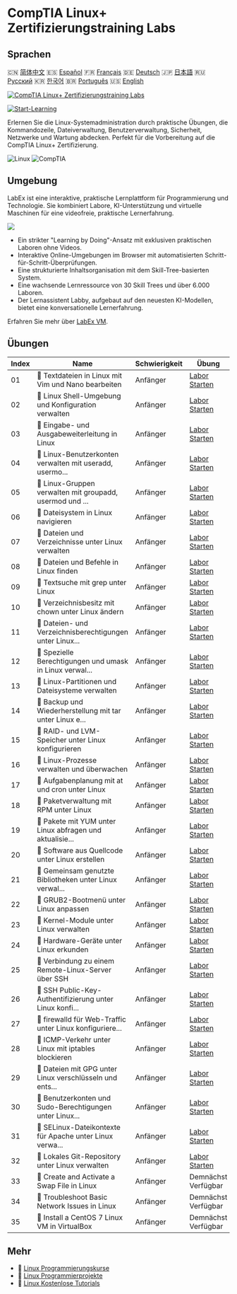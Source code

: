 # CompTIA Linux+ Zertifizierungstraining Labs

## Sprachen

🇨🇳 [简体中文](README_zh.md) 🇪🇸 [Español](README_es.md) 🇫🇷 [Français](README_fr.md) 🇩🇪 [Deutsch](README_de.md) 🇯🇵 [日本語](README_ja.md) 🇷🇺 [Русский](README_ru.md) 🇰🇷 [한국어](README_ko.md) 🇧🇷 [Português](README_pt.md) 🇺🇸 [English](README.md) 

[![CompTIA Linux+ Zertifizierungstraining Labs](https://cover-creator.labex.io/comptia-linux-plus-training-labs.png?lang=de)](https://labex.io/de/courses/comptia-linux-plus-training-labs)

[![Start-Learning](https://img.shields.io/badge/Start-Learning-whitesmoke?style=for-the-badge)](https://labex.io/de/courses/comptia-linux-plus-training-labs)

Erlernen Sie die Linux-Systemadministration durch praktische Übungen, die Kommandozeile, Dateiverwaltung, Benutzerverwaltung, Sicherheit, Netzwerke und Wartung abdecken. Perfekt für die Vorbereitung auf die CompTIA Linux+ Zertifizierung.

![Linux](https://img.shields.io/badge/Linux-whitesmoke?style=for-the-badge&logo=linux)
![CompTIA](https://img.shields.io/badge/CompTIA-whitesmoke?style=for-the-badge&logo=comptia)


## Umgebung

LabEx ist eine interaktive, praktische Lernplattform für Programmierung und Technologie. Sie kombiniert Labore, KI-Unterstützung und virtuelle Maschinen für eine videofreie, praktische Lernerfahrung.

![](https://tutorial-screenshot.getvm.io/images/vm-1725247253.png)

- Ein strikter "Learning by Doing"-Ansatz mit exklusiven praktischen Laboren ohne Videos.
- Interaktive Online-Umgebungen im Browser mit automatisierten Schritt-für-Schritt-Überprüfungen.
- Eine strukturierte Inhaltsorganisation mit dem Skill-Tree-basierten System.
- Eine wachsende Lernressource von 30 Skill Trees und über 6.000 Laboren.
- Der Lernassistent Labby, aufgebaut auf den neuesten KI-Modellen, bietet eine konversationelle Lernerfahrung.

Erfahren Sie mehr über [LabEx VM](https://support.labex.io/using-labex/virtual-machine).

## Übungen

|   Index | Name                                                     | Schwierigkeit   | Übung                                                                                                                                              |
|---------|----------------------------------------------------------|-----------------|----------------------------------------------------------------------------------------------------------------------------------------------------|
|      01 | 📖 Textdateien in Linux mit Vim und Nano bearbeiten      | Anfänger        | <a target='_blank' href='https://labex.io/de/tutorials/linux-edit-text-files-in-linux-with-vim-and-nano-591076'>Labor Starten</a>                  |
|      02 | 📖 Linux Shell-Umgebung und Konfiguration verwalten      | Anfänger        | <a target='_blank' href='https://labex.io/de/tutorials/linux-manage-shell-environment-and-configuration-in-linux-590838'>Labor Starten</a>         |
|      03 | 📖 Eingabe- und Ausgabeweiterleitung in Linux            | Anfänger        | <a target='_blank' href='https://labex.io/de/tutorials/linux-redirecting-input-and-output-in-linux-590840'>Labor Starten</a>                       |
|      04 | 📖 Linux-Benutzerkonten verwalten mit useradd, usermo... | Anfänger        | <a target='_blank' href='https://labex.io/de/tutorials/linux-manage-linux-user-accounts-with-useradd-usermod-and-userdel-590837'>Labor Starten</a> |
|      05 | 📖 Linux-Gruppen verwalten mit groupadd, usermod und ... | Anfänger        | <a target='_blank' href='https://labex.io/de/tutorials/linux-manage-linux-groups-with-groupadd-usermod-and-groupdel-590836'>Labor Starten</a>      |
|      06 | 📖 Dateisystem in Linux navigieren                       | Anfänger        | <a target='_blank' href='https://labex.io/de/tutorials/linux-navigate-the-filesystem-in-linux-590971'>Labor Starten</a>                            |
|      07 | 📖 Dateien und Verzeichnisse unter Linux verwalten       | Anfänger        | <a target='_blank' href='https://labex.io/de/tutorials/linux-manage-files-and-directories-in-linux-590835'>Labor Starten</a>                       |
|      08 | 📖 Dateien und Befehle in Linux finden                   | Anfänger        | <a target='_blank' href='https://labex.io/de/tutorials/linux-find-files-and-commands-in-linux-590834'>Labor Starten</a>                            |
|      09 | 📖 Textsuche mit grep unter Linux                        | Anfänger        | <a target='_blank' href='https://labex.io/de/tutorials/linux-search-text-with-grep-in-linux-590841'>Labor Starten</a>                              |
|      10 | 📖 Verzeichnisbesitz mit chown unter Linux ändern        | Anfänger        | <a target='_blank' href='https://labex.io/de/tutorials/linux-modify-directory-ownership-with-chown-in-linux-590847'>Labor Starten</a>              |
|      11 | 📖 Dateien- und Verzeichnisberechtigungen unter Linux... | Anfänger        | <a target='_blank' href='https://labex.io/de/tutorials/linux-manage-file-and-directory-permissions-in-linux-590844'>Labor Starten</a>              |
|      12 | 📖 Spezielle Berechtigungen und umask in Linux verwal... | Anfänger        | <a target='_blank' href='https://labex.io/de/tutorials/linux-manage-special-permissions-and-umask-in-linux-590846'>Labor Starten</a>               |
|      13 | 📖 Linux-Partitionen und Dateisysteme verwalten          | Anfänger        | <a target='_blank' href='https://labex.io/de/tutorials/linux-manage-linux-partitions-and-filesystems-590845'>Labor Starten</a>                     |
|      14 | 📖 Backup und Wiederherstellung mit tar unter Linux e... | Anfänger        | <a target='_blank' href='https://labex.io/de/tutorials/linux-create-and-restore-a-backup-with-tar-in-linux-590843'>Labor Starten</a>               |
|      15 | 📖 RAID- und LVM-Speicher unter Linux konfigurieren      | Anfänger        | <a target='_blank' href='https://labex.io/de/tutorials/linux-configure-raid-and-lvm-storage-in-linux-590842'>Labor Starten</a>                     |
|      16 | 📖 Linux-Prozesse verwalten und überwachen               | Anfänger        | <a target='_blank' href='https://labex.io/de/tutorials/linux-manage-and-monitor-linux-processes-590864'>Labor Starten</a>                          |
|      17 | 📖 Aufgabenplanung mit at und cron unter Linux           | Anfänger        | <a target='_blank' href='https://labex.io/de/tutorials/linux-schedule-tasks-with-at-and-cron-in-linux-590870'>Labor Starten</a>                    |
|      18 | 📖 Paketverwaltung mit RPM unter Linux                   | Anfänger        | <a target='_blank' href='https://labex.io/de/tutorials/rhel-managing-packages-with-rpm-in-linux-590868'>Labor Starten</a>                          |
|      19 | 📖 Pakete mit YUM unter Linux abfragen und aktualisie... | Anfänger        | <a target='_blank' href='https://labex.io/de/tutorials/rhel-query-and-update-packages-with-yum-in-linux-590869'>Labor Starten</a>                  |
|      20 | 📖 Software aus Quellcode unter Linux erstellen          | Anfänger        | <a target='_blank' href='https://labex.io/de/tutorials/linux-build-software-from-source-code-in-linux-590853'>Labor Starten</a>                    |
|      21 | 📖 Gemeinsam genutzte Bibliotheken unter Linux verwal... | Anfänger        | <a target='_blank' href='https://labex.io/de/tutorials/linux-manage-shared-libraries-in-linux-590867'>Labor Starten</a>                            |
|      22 | 📖 GRUB2-Bootmenü unter Linux anpassen                   | Anfänger        | <a target='_blank' href='https://labex.io/de/tutorials/linux-customize-the-grub2-boot-menu-in-linux-590859'>Labor Starten</a>                      |
|      23 | 📖 Kernel-Module unter Linux verwalten                   | Anfänger        | <a target='_blank' href='https://labex.io/de/tutorials/linux-manage-kernel-modules-in-linux-590865'>Labor Starten</a>                              |
|      24 | 📖 Hardware-Geräte unter Linux erkunden                  | Anfänger        | <a target='_blank' href='https://labex.io/de/tutorials/linux-explore-hardware-devices-in-linux-590861'>Labor Starten</a>                           |
|      25 | 📖 Verbindung zu einem Remote-Linux-Server über SSH      | Anfänger        | <a target='_blank' href='https://labex.io/de/tutorials/linux-connect-to-a-remote-linux-server-using-ssh-590857'>Labor Starten</a>                  |
|      26 | 📖 SSH Public-Key-Authentifizierung unter Linux konfi... | Anfänger        | <a target='_blank' href='https://labex.io/de/tutorials/linux-configure-ssh-public-key-authentication-in-linux-590855'>Labor Starten</a>            |
|      27 | 📖 firewalld für Web-Traffic unter Linux konfiguriere... | Anfänger        | <a target='_blank' href='https://labex.io/de/tutorials/linux-configure-firewalld-to-allow-web-traffic-in-linux-590854'>Labor Starten</a>           |
|      28 | 📖 ICMP-Verkehr unter Linux mit iptables blockieren      | Anfänger        | <a target='_blank' href='https://labex.io/de/tutorials/linux-block-icmp-traffic-in-linux-using-iptables-590852'>Labor Starten</a>                  |
|      29 | 📖 Dateien mit GPG unter Linux verschlüsseln und ents... | Anfänger        | <a target='_blank' href='https://labex.io/de/tutorials/linux-encrypt-and-decrypt-files-with-gpg-in-linux-590860'>Labor Starten</a>                 |
|      30 | 📖 Benutzerkonten und Sudo-Berechtigungen unter Linux... | Anfänger        | <a target='_blank' href='https://labex.io/de/tutorials/linux-configure-user-accounts-and-sudo-privileges-in-linux-590856'>Labor Starten</a>        |
|      31 | 📖 SELinux-Dateikontexte für Apache unter Linux verwa... | Anfänger        | <a target='_blank' href='https://labex.io/de/tutorials/linux-manage-selinux-file-contexts-for-apache-in-linux-590866'>Labor Starten</a>            |
|      32 | 📖 Lokales Git-Repository unter Linux verwalten          | Anfänger        | <a target='_blank' href='https://labex.io/de/tutorials/linux-manage-a-local-git-repository-in-linux-590863'>Labor Starten</a>                      |
|      33 | 📖 Create and Activate a Swap File in Linux              | Anfänger        | Demnächst Verfügbar                                                                                                                                |
|      34 | 📖 Troubleshoot Basic Network Issues in Linux            | Anfänger        | Demnächst Verfügbar                                                                                                                                |
|      35 | 📖 Install a CentOS 7 Linux VM in VirtualBox             | Anfänger        | Demnächst Verfügbar                                                                                                                                |

## Mehr

- 🔗 [Linux Programmierungskurse](https://github.com/labex-labs/awesome-programming-courses)
- 🔗 [Linux Programmierprojekte](https://github.com/labex-labs/awesome-programming-projects)
- 🔗 [Linux Kostenlose Tutorials](https://github.com/labex-labs/linux-free-tutorials)

